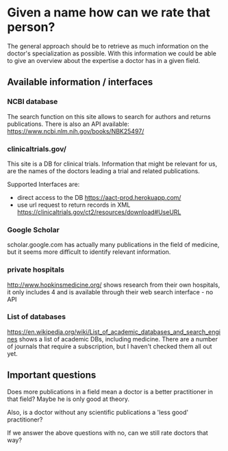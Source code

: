 # Given a name how can we rate that person?

The general approach should be to retrieve as much information on the doctor's specialization as possible.
With this information we could be able to give an overview about the expertise a doctor has in a given field.

## Available information / interfaces

### NCBI database
The search function on this site allows to search for authors and returns publications.
There is also an API available:
https://www.ncbi.nlm.nih.gov/books/NBK25497/

### clinicaltrials.gov/
This site is a DB for clinical trials.
Information that might be relevant for us, are the names of the doctors leading a trial and related publications.

Supported Interfaces are:
- direct access to the DB 
https://aact-prod.herokuapp.com/
- use url request to return records in XML 
https://clinicaltrials.gov/ct2/resources/download#UseURL

### Google Scholar
scholar.google.com has actually many publications in the field of medicine,
but it seems more difficult to identify relevant information.

### private hospitals
http://www.hopkinsmedicine.org/
shows research from their own hospitals, it only includes 4 and is available through their web search interface - no API

### List of databases

https://en.wikipedia.org/wiki/List_of_academic_databases_and_search_engines
shows a list of academic DBs, including medicine. 
There are a number of journals that require a subscription, but I haven't checked them all out yet.

## Important questions

Does more publications in a field mean a doctor is a better practitioner in that field? Maybe he is only good at theory.

Also, is a doctor without any scientific publications a 'less good' practitioner?

If we answer the above questions with no, can we still rate doctors that way?
